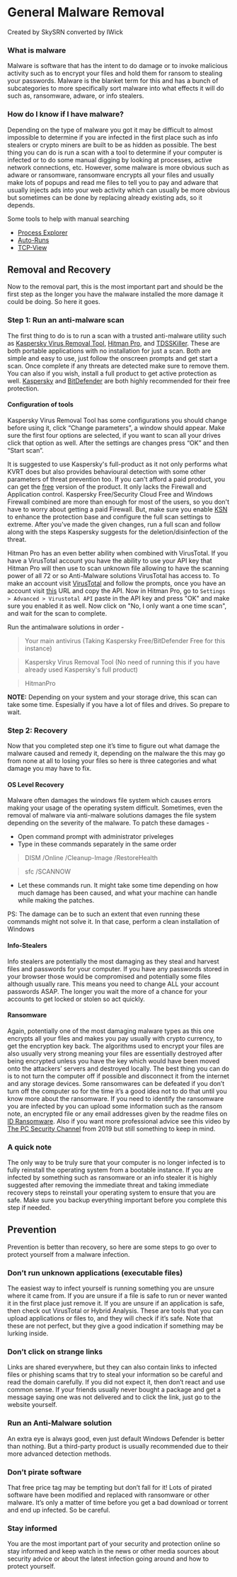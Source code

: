 # General Malware Removal
Created by SkySRN converted by IWick

### What is malware
Malware is software that has the intent to do damage or to invoke malicious activity such as to encrypt your files and hold them for ransom to stealing your passwords. Malware is the blanket term for this and has a bunch of subcategories to more specifically sort malware into what effects it will do such as, ransomware, adware, or info stealers.

### How do I know if I have malware?
Depending on the type of malware you got it may be difficult to almost impossible to determine if you are infected in the first place such as info stealers or crypto miners are built to be as hidden as possible. The best thing you can do is run a scan with a tool to determine if your computer is infected or to do some manual digging by looking at processes, active network connections, etc. However, some malware is more obvious such as adware or ransomware, ransomware encrypts all your files and usually make lots of popups and read me files to tell you to pay and adware that usually injects ads into your web activity which can usually be more obvious but sometimes can be done by replacing already existing ads, so it depends.

Some tools to help with manual searching
- [Process Explorer](https://docs.microsoft.com/en-us/sysinternals/downloads/process-explorer)
- [Auto-Runs](https://docs.microsoft.com/en-us/sysinternals/downloads/autoruns)
- [TCP-View](https://docs.microsoft.com/en-us/sysinternals/downloads/tcpview)

## Removal and Recovery
Now to the removal part, this is the most important part and should be the first step as the longer you have the malware installed the more damage it could be doing. So here it goes.

### Step 1: Run an anti-malware scan
The first thing to do is to run a scan with a trusted anti-malware utility such as [Kaspersky Virus Removal Tool](https://www.kaspersky.com/downloads/free-virus-removal-tool), [Hitman Pro](https://www.bleepingcomputer.com/download/hitmanpro/), and [TDSSKiller](https://www.bleepingcomputer.com/download/tdsskiller/). These are both portable applications with no installation for just a scan. Both are simple and easy to use, just follow the onscreen prompts and get start a scan. Once complete if any threats are detected make sure to remove them. You can also if you wish, install a full product to get active protection as well. [Kaspersky](https://www.kaspersky.com/free-antivirus) and [BitDefender](https://www.bitdefender.com/solutions/free.html) are both highly recommended for their free protection.

#### Configuration of tools
Kaspersky Virus Removal Tool has some configurations you should change before using it, click “Change parameters”, a window should appear. Make sure the first four options are selected, if you want to scan all your drives click that option as well. After the settings are changes press “OK” and then “Start scan”.

It is suggested to use Kaspersky's full-product as it not only performs what KVRT does but also provides behavioural detection with some other parameters of threat prevention too. If you can't afford a paid product, you can get the [free](https://www.kaspersky.com/free-antivirus) version of the product. It only lacks the Firewall and Application control. Kaspersky Free/Security Cloud Free and Windows Firewall combined are more than enough for most of the users, so you don't have to worry about getting a paid Firewall. But, make sure you enable [KSN](https://www.kaspersky.com/ksn) to enhance the protection base and configure the full scan settings to extreme. After you've made the given changes, run a full scan and follow along with the steps Kaspersky suggests for the deletion/disinfection of the threat.

Hitman Pro has an even better ability when combined with VirusTotal. If you have a VirusTotal account you have the ability to use your API key that Hitman Pro will then
use to scan unknown file allowing to have the scanning power of all 72 or so Anti-Malware solutions VirusTotal has access to. To make an account visit [VirusTotal](https://www.virustotal.com/gui/sign-in) and follow the prompts, once you have an account visit [this](https://www.virustotal.com/gui/my-apikey) URL and copy the API.
Now in Hitman Pro, go to `Settings > Advanced > Virustotal API` paste in the API key and press "OK" and make sure you enabled it as well. Now click on "No, I only want a one time scan", and wait for the scan to complete.

Run the antimalware solutions in order - 

> Your main antivirus (Taking Kaspersky Free/BitDefender Free for this instance)

> Kaspersky Virus Removal Tool (No need of running this if you have already used Kaspersky's full product)

> HitmanPro

**NOTE:** Depending on your system and your storage drive, this scan can take some time. Espesially if you have a lot of files and drives. So prepare to wait.

### Step 2: Recovery
Now that you completed step one it’s time to figure out what damage the malware caused and remedy it, depending on the malware the this may go from none at all to losing your files so here is three categories and what damage you may have to fix.

#### OS Level Recovery
Malware often damages the windows file system which causes errors making your usage of the operating system difficult. Sometimes, even the removal of malware via anti-malware solutions damages the file system depending on the severity of the malware. To patch these damages - 
- Open command prompt with administrator priveleges
- Type in these commands separately in the same order

> DISM /Online /Cleanup-Image /RestoreHealth

> sfc /SCANNOW

- Let these commands run. It might take some time depending on how much damage has been caused, and what your machine can handle while making the patches.

PS: The damage can be to such an extent that even running these commands might not solve it. In that case, perform a clean installation of Windows

#### Info-Stealers
Info stealers are potentially the most damaging as they steal and harvest files and passwords for your computer. If you have any passwords stored in your browser those would be compromised and potentially some files although usually rare. This means you need to change ALL your account passwords ASAP. The longer you wait the more of a chance for your accounts to get locked or stolen so act quickly.

#### Ransomware
Again, potentially one of the most damaging malware types as this one encrypts all your files and makes you pay usually with crypto currency, to get the encryption key back. The algorithms used to encrypt your files are also usually very strong meaning your files are essentially destroyed after being encrypted unless you have the key which would have been moved onto the attackers’ servers and destroyed locally. The best thing you can do is to not turn the computer off if possible and disconnect it from the internet and any storage devices. Some ransomwares can be defeated if you don’t turn off the computer so for the time it’s a good idea not to do that until you know more about the ransomware. If you need to identify the ransomware you are infected by you can upload some information such as the ransom note, an encrypted file or any email addresses given by the readme files on [ID Ransomware](https://id-ransomware.malwarehunterteam.com/). Also if you want more professional advice see this video by  [The PC Security Channel](https://youtu.be/g0yXmQx89x4) from 2019 but still something to keep in mind.

### A quick note
The only way to be truly sure that your computer is no longer infected is to fully reinstall the operating system from a bootable instance. If you are infected by something such as ransomware or an info stealer it is highly suggested after removing the immediate threat and taking immediate recovery steps to reinstall your operating system to ensure that you are safe. Make sure you backup everything important before you complete this step if needed.

## Prevention
Prevention is better than recovery, so here are some steps to go over to protect yourself from a malware infection.

### Don’t run unknown applications (executable files)
The easiest way to infect yourself is running something you are unsure where it came from. If you are unsure if a file is safe to run or never wanted it in the first place just remove it. If you are unsure if an application is safe, then check out VirusTotal or Hybrid Analysis. These are tools that you can upload applications or files to, and they will check if it’s safe. Note that these are not perfect, but they give a good indication if something may be lurking inside.

### Don’t click on strange links
Links are shared everywhere, but they can also contain links to infected files or phishing scams that try to steal your information so be careful and read the domain carefully. If you did not expect it, then don’t react and use common sense. If your friends usually never bought a package and get a message saying one was not delivered and to click the link, just go to the website yourself.

### Run an Anti-Malware solution
An extra eye is always good, even just default Windows Defender is better than nothing. But a third-party product is usually recommended due to their more advanced detection methods.

### Don’t pirate software
That free price tag may be tempting but don’t fall for it! Lots of pirated software have been modified and replaced with ransomware or other malware. It’s only a matter of time before you get a bad download or torrent and end up infected. So be careful.

### Stay informed
You are the most important part of your security and protection online so stay informed and keep watch in the news or other media sources about security advice or about the latest infection going around and how to protect yourself.
